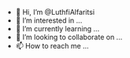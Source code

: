 - 👋 Hi, I’m @LuthfiAlfaritsi
- 👀 I’m interested in ...
- 🌱 I’m currently learning ...
- 💞️ I’m looking to collaborate on ...
- 📫 How to reach me ...

<!---
LuthfiAlfaritsi/LuthfiAlfaritsi is a ✨ special ✨ repository because its `README.md` (this file) appears on your GitHub profile.
You can click the Preview link to take a look at your changes.
--->
